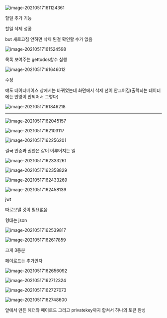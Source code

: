 ![image-20210517161124361](C:\Users\na0i\AppData\Roaming\Typora\typora-user-images\image-20210517161124361.png)

할일 추가 기능



할일 삭제 성공

but 새로고침 안하면 삭제 된걸 확인할 수가 없음

![image-20210517161524598](C:\Users\na0i\AppData\Roaming\Typora\typora-user-images\image-20210517161524598.png)

목록 보여주는 gettodos함수 실행



![image-20210517161646012](C:\Users\na0i\AppData\Roaming\Typora\typora-user-images\image-20210517161646012.png)

수정

얘도 데이터베이스 상에서는 바뀌었는데 화면에서 삭제 선이 안그어짐(출력되는 데이터에는 반영이 안되어서 그렇다)

![image-20210517161846218](C:\Users\na0i\AppData\Roaming\Typora\typora-user-images\image-20210517161846218.png)



----------------



![image-20210517162045157](C:\Users\na0i\AppData\Roaming\Typora\typora-user-images\image-20210517162045157.png)

![image-20210517162103117](C:\Users\na0i\AppData\Roaming\Typora\typora-user-images\image-20210517162103117.png)

![image-20210517162256201](C:\Users\na0i\AppData\Roaming\Typora\typora-user-images\image-20210517162256201.png)



결국 인증과 권한은 같이 이루어지는 일

![image-20210517162333261](C:\Users\na0i\AppData\Roaming\Typora\typora-user-images\image-20210517162333261.png)



![image-20210517162358829](C:\Users\na0i\AppData\Roaming\Typora\typora-user-images\image-20210517162358829.png)



![image-20210517162433269](C:\Users\na0i\AppData\Roaming\Typora\typora-user-images\image-20210517162433269.png)

![image-20210517162458139](C:\Users\na0i\AppData\Roaming\Typora\typora-user-images\image-20210517162458139.png)



jwt

따로보낼 것이 필요없음

형태는 json

![image-20210517162539817](C:\Users\na0i\AppData\Roaming\Typora\typora-user-images\image-20210517162539817.png)



![image-20210517162617859](C:\Users\na0i\AppData\Roaming\Typora\typora-user-images\image-20210517162617859.png)



크게 3등분

페이로드는 추가인자

![image-20210517162656092](C:\Users\na0i\AppData\Roaming\Typora\typora-user-images\image-20210517162656092.png)



![image-20210517162712324](C:\Users\na0i\AppData\Roaming\Typora\typora-user-images\image-20210517162712324.png)

![image-20210517162727073](C:\Users\na0i\AppData\Roaming\Typora\typora-user-images\image-20210517162727073.png)

![image-20210517162748600](C:\Users\na0i\AppData\Roaming\Typora\typora-user-images\image-20210517162748600.png)

앞에서 만든 헤더와 페이로드 그리고 privatekey까지 합쳐서 하나의 토큰 완성